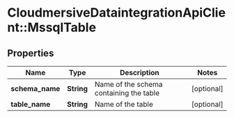 # CloudmersiveDataintegrationApiClient::MssqlTable

## Properties
Name | Type | Description | Notes
------------ | ------------- | ------------- | -------------
**schema_name** | **String** | Name of the schema containing the table | [optional] 
**table_name** | **String** | Name of the table | [optional] 


